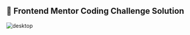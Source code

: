 ## 💪 Frontend Mentor Coding Challenge Solution

![desktop](https://github.com/user-attachments/assets/49f1ff54-9c26-4cd0-a267-307d3521781f)
